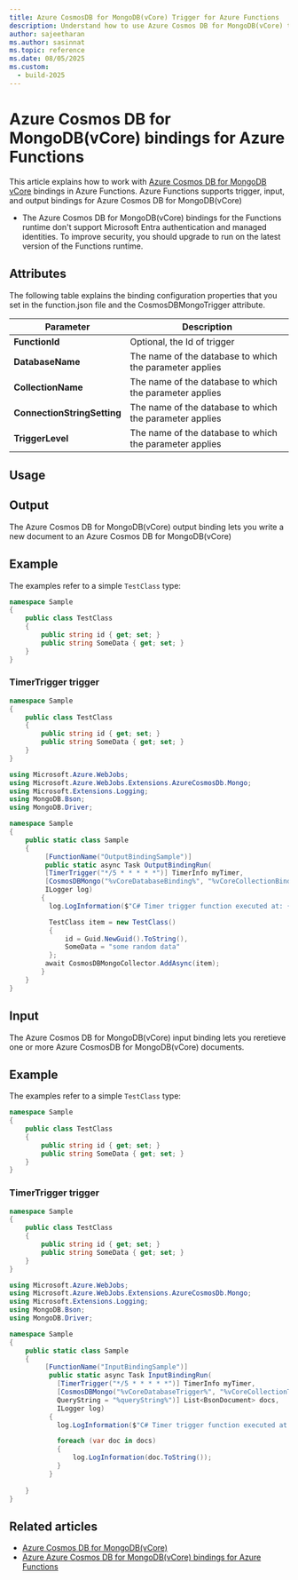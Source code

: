 ```yaml
---
title: Azure CosmosDB for MongoDB(vCore) Trigger for Azure Functions
description: Understand how to use Azure Cosmos DB for MongoDB(vCore) triggers and bindings in Azure Functions.
author: sajeetharan
ms.author: sasinnat
ms.topic: reference
ms.date: 08/05/2025
ms.custom: 
  - build-2025
---
```


# Azure Cosmos DB for MongoDB(vCore) bindings for Azure Functions

This article explains how to work with [Azure Cosmos DB for MongoDB vCore](/azure/cosmos-db/mongodb/vcore/introduction) bindings in Azure Functions. Azure Functions supports trigger, input, and output bindings for Azure Cosmos DB for MongoDB(vCore)


* The Azure Cosmos DB for MongoDB(vCore) bindings for the Functions runtime don't support Microsoft Entra authentication and managed identities. To improve security, you should upgrade to run on the latest version of the Functions runtime.

## Attributes

The following table explains the binding configuration properties that you set in the function.json file and the CosmosDBMongoTrigger attribute.

|Parameter | Description|
|---------|----------------------|
|**FunctionId** |Optional, the Id of trigger |
|**DatabaseName** | The name of the database to which the parameter applies|
|**CollectionName** | The name of the database to which the parameter applies|
|**ConnectionStringSetting** | The name of the database to which the parameter applies|
|**TriggerLevel** | The name of the database to which the parameter applies|


## Usage

## Output

The Azure Cosmos DB for MongoDB(vCore) output binding lets you write a new document to an Azure Cosmos DB for MongoDB(vCore)

## Example

The examples refer to a simple `TestClass` type:

```cs
namespace Sample
{
    public class TestClass
    {
        public string id { get; set; }
        public string SomeData { get; set; }
    }
}
```
### TimerTrigger trigger 

```cs
namespace Sample
{
    public class TestClass
    {
        public string id { get; set; }
        public string SomeData { get; set; }
    }
}
```

```cs
using Microsoft.Azure.WebJobs;
using Microsoft.Azure.WebJobs.Extensions.AzureCosmosDb.Mongo;
using Microsoft.Extensions.Logging;
using MongoDB.Bson;
using MongoDB.Driver;

namespace Sample
{
    public static class Sample
    {
         [FunctionName("OutputBindingSample")]
         public static async Task OutputBindingRun(
         [TimerTrigger("*/5 * * * * *")] TimerInfo myTimer,
         [CosmosDBMongo("%vCoreDatabaseBinding%", "%vCoreCollectionBinding%", ConnectionStringSetting = "vCoreConnectionStringBinding")] IAsyncCollector<TestClass> CosmosDBMongoCollector,
         ILogger log)
        {
          log.LogInformation($"C# Timer trigger function executed at: {DateTime.Now}");

          TestClass item = new TestClass()
          {
              id = Guid.NewGuid().ToString(),
              SomeData = "some random data"
          };
         await CosmosDBMongoCollector.AddAsync(item);
        }
    }
}

```
## Input

The Azure Cosmos DB for MongoDB(vCore) input binding lets you reretieve one or more Azure CosmosDB for MongoDB(vCore) documents.

## Example

The examples refer to a simple `TestClass` type:

```cs
namespace Sample
{
    public class TestClass
    {
        public string id { get; set; }
        public string SomeData { get; set; }
    }
}
```
### TimerTrigger trigger 

```cs
namespace Sample
{
    public class TestClass
    {
        public string id { get; set; }
        public string SomeData { get; set; }
    }
}
```

```cs
using Microsoft.Azure.WebJobs;
using Microsoft.Azure.WebJobs.Extensions.AzureCosmosDb.Mongo;
using Microsoft.Extensions.Logging;
using MongoDB.Bson;
using MongoDB.Driver;

namespace Sample
{
    public static class Sample
    {
         [FunctionName("InputBindingSample")]
          public static async Task InputBindingRun(
            [TimerTrigger("*/5 * * * * *")] TimerInfo myTimer,
            [CosmosDBMongo("%vCoreDatabaseTrigger%", "%vCoreCollectionTrigger%", ConnectionStringSetting = "vCoreConnectionStringTrigger",
            QueryString = "%queryString%")] List<BsonDocument> docs,
            ILogger log)
          {
            log.LogInformation($"C# Timer trigger function executed at: {DateTime.Now}");

            foreach (var doc in docs)
            {
                log.LogInformation(doc.ToString());
            }
          }
           
    }
}

```

## Related articles
 
 - [Azure Cosmos DB for MongoDB(vCore)](/azure/cosmos-db/mongodb/vcore/introduction.md)
 - [Azure Azure Cosmos DB for MongoDB(vCore) bindings for Azure Functions](/azure/azure-functions/functions-bindings-overview-mongodb-vore-csharp-only)